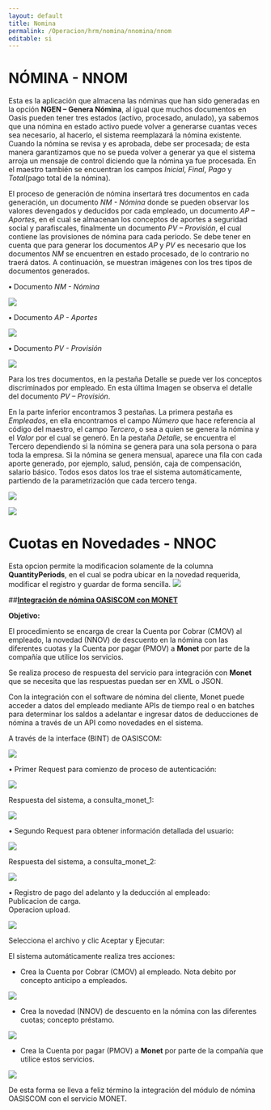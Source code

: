```yaml
---
layout: default
title: Nomina
permalink: /Operacion/hrm/nomina/nnomina/nnom
editable: si
---
```


# NÓMINA - NNOM


Esta es la aplicación que almacena las nóminas que han sido generadas en la opción **NGEN – Genera Nómina**, al igual que muchos documentos en Oasis pueden tener tres estados (activo, procesado, anulado), ya sabemos que una nómina en estado activo puede volver a generarse cuantas veces sea necesario, al hacerlo, el sistema reemplazará la nómina existente.  Cuando la nómina se revisa y es aprobada, debe ser procesada; de esta manera garantizamos que no se pueda volver a generar ya que el sistema arroja un mensaje de control diciendo que la nómina ya fue procesada.  En el maestro también se encuentran los campos _Inicial_, _Final_, _Pago_ y _Total_(pago total de la nómina).

El proceso de generación de nómina insertará tres documentos en cada generación, un documento _NM - Nómina_ donde se pueden observar los valores devengados y deducidos por cada empleado, un documento _AP – Aportes_, en el cual se almacenan los conceptos de aportes a seguridad social y parafiscales, finalmente un documento _PV – Provisión_, el cual contiene las provisiones de nómina para cada periodo. Se debe tener en cuenta que para generar los documentos _AP_ y _PV_ es necesario que los documentos _NM_ se encuentren en estado procesado, de lo contrario no traerá datos. A continuación, se muestran imágenes con los tres tipos de documentos generados.

**•**	Documento _NM - Nómina_


![](nnom1.png)


**•**	Documento _AP - Aportes_


![](nnom2.png)


**•**	Documento _PV - Provisión_


![](nnom3.png)


Para los tres documentos, en la pestaña Detalle se puede ver los conceptos discriminados por empleado. En esta última Imagen se observa el detalle del documento _PV – Provisión_.  

En la parte inferior encontramos 3 pestañas.  La primera pestaña es _Empleados_, en ella encontramos el campo _Número_ que hace referencia al código del maestro, el campo _Tercero_, o sea a quien se genera la nómina y el _Valor_ por el cual se generó.  En la pestaña _Detalle_, se encuentra el Tercero dependiendo si la nómina se genera para una sola persona o para toda la empresa.  Si la nómina se genera mensual, aparece una fila con cada aporte generado, por ejemplo, salud, pensión, caja de compensación, salario básico.  Todos esos datos los trae el sistema automáticamente, partiendo de la parametrización que cada tercero tenga.


![](nnom4.png)  

![](nnom5.png)  


# Cuotas en Novedades - NNOC

Esta opcion permite la modificacion solamente de la columna **QuantityPeriods**, en el cual se podra ubicar en la novedad requerida, modificar el registro y guardar de forma sencilla.
![](nnoc1.png)  

##[**Integración de nómina OASISCOM con MONET**](http://docs.oasiscom.com/Operacion/hrm/nomina/nnomina#integracion_de_nomina_oasiscom_con_monet)  

**Objetivo:**   

El procedimiento se encarga de crear la Cuenta por Cobrar (CMOV) al empleado, la novedad (NNOV) de descuento en la nómina con las diferentes cuotas y la Cuenta por pagar (PMOV) a **Monet** por parte de la compañía que utilice los servicios.   

Se realiza proceso de respuesta del servicio para integración con **Monet** que se necesita que las respuestas puedan ser en XML o JSON.   

Con la integración con el software de nómina del cliente, Monet puede acceder a datos del empleado mediante APIs de tiempo real o en batches para determinar los saldos a adelantar e ingresar datos de deducciones de nómina a través de un API como novedades en el sistema.  

A través de la interface (BINT) de OASISCOM:  

![](bint1.png)  

•	Primer Request para comienzo de proceso de autenticación:  

![](bint2.png)  

Respuesta del sistema, a consulta_monet_1:  

![](bint3.png)  

•	Segundo Request para obtener información detallada del usuario:  

![](bint4.png)  

Respuesta del sistema, a consulta_monet_2:  

![](bint5.png)  

• Registro de pago del adelanto y la deducción al empleado:  
Publicacion de carga.  
Operacion upload.  

![](bint6.png)  

Selecciona el archivo y clic Aceptar y Ejecutar:  

El sistema automáticamente realiza tres acciones:  

* Crea la Cuenta por Cobrar (CMOV) al empleado. Nota debito por concepto anticipo a empleados.  

![](cmov1.png)  

* Crea la novedad (NNOV) de descuento en la nómina con las diferentes cuotas; concepto préstamo.  

![](nnov1.png)  

* Crea la Cuenta por pagar (PMOV) a **Monet** por parte de la compañía que utilice estos servicios.  

![](pmov1.png)  

De esta forma se lleva a feliz término la integración del módulo de nómina OASISCOM con el servicio MONET.  






































